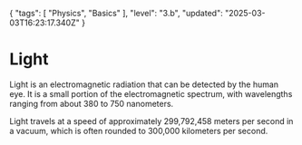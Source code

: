 {
  "tags": [
    "Physics",
    "Basics"
  ],
  "level": "3.b",
  "updated": "2025-03-03T16:23:17.340Z"
}

# Light

Light is an electromagnetic radiation that can be detected by the human eye. It is a small portion of the electromagnetic spectrum, with wavelengths ranging from about 380 to 750 nanometers.

Light travels at a speed of approximately 299,792,458 meters per second in a vacuum, which is often rounded to 300,000 kilometers per second.